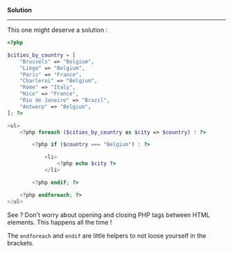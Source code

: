 **Solution**

---

This one might deserve a solution :

```php
<?php

$cities_by_country = [
    "Brussels" => "Belgium",
    "Liège" => "Belgium",
    "Paris" => "France",
    "Charleroi" => "Belgium",
    "Rome" => "Italy",
    "Nice" => "France",
    "Rio de Janeiro" => "Brazil",
    "Antwerp" => "Belgium",
]; ?>

<ul>
    <?php foreach ($cities_by_country as $city => $country) : ?>

        <?php if ($country === "Belgium") : ?>

            <li>
                <?php echo $city ?>
            </li>

        <?php endif; ?>

    <?php endforeach; ?>
</ul>
```

See ? Don't worry about opening and closing PHP tags between HTML elements. This happens all the time !

The `endforeach` and `endif` are little helpers to not loose yourself in the brackets.
